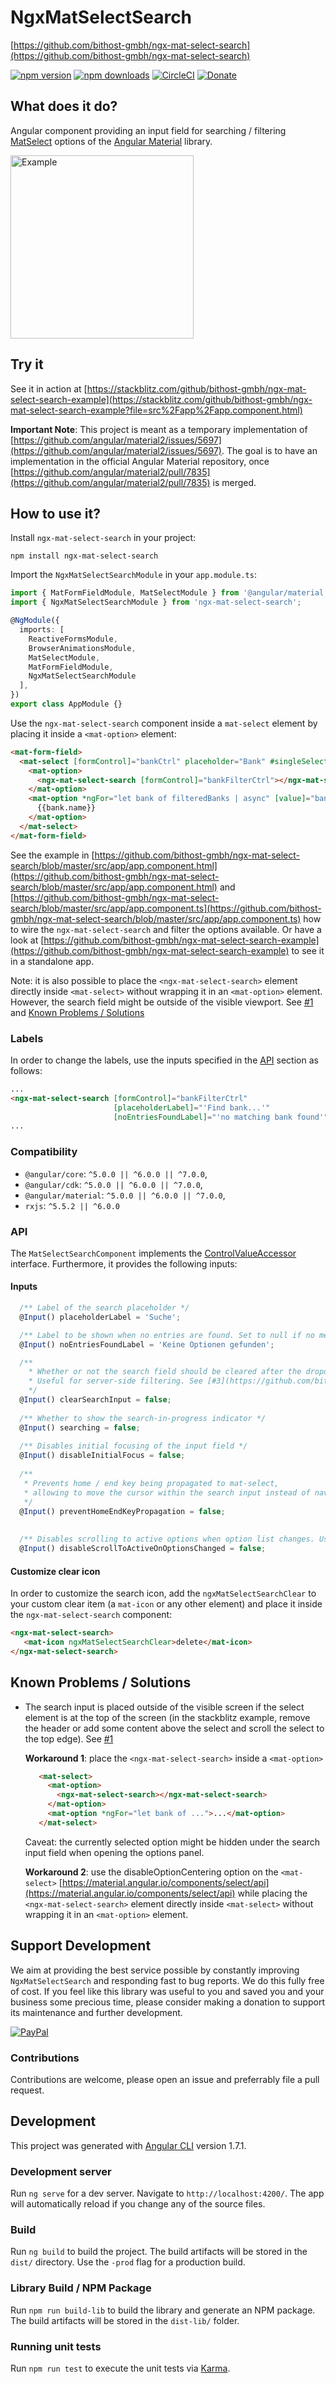# NgxMatSelectSearch
[https://github.com/bithost-gmbh/ngx-mat-select-search](https://github.com/bithost-gmbh/ngx-mat-select-search)

[![npm version](https://img.shields.io/npm/v/ngx-mat-select-search.svg?style=flat-square)](https://www.npmjs.com/package/ngx-mat-select-search)
[![npm downloads](https://img.shields.io/npm/dm/ngx-mat-select-search.svg?style=flat-square)](https://www.npmjs.com/package/ngx-mat-select-search)
[![CircleCI](https://circleci.com/gh/bithost-gmbh/ngx-mat-select-search.svg?style=svg)](https://circleci.com/gh/bithost-gmbh/ngx-mat-select-search)
[![Donate](https://img.shields.io/badge/Donate-PayPal-yellow.svg?style=flat-square)](https://www.paypal.com/cgi-bin/webscr?cmd=_s-xclick&hosted_button_id=NAX558HVGAX8Q)

## What does it do?
Angular component providing an input field for searching / filtering [MatSelect](https://material.angular.io/components/select/overview) options of the [Angular Material](https://material.angular.io) library.

<img src="src/assets/example-new.png" alt="Example" width="293"/>

## Try it
See it in action at [https://stackblitz.com/github/bithost-gmbh/ngx-mat-select-search-example](https://stackblitz.com/github/bithost-gmbh/ngx-mat-select-search-example?file=src%2Fapp%2Fapp.component.html)

**Important Note**: This project is meant as a temporary implementation of [https://github.com/angular/material2/issues/5697](https://github.com/angular/material2/issues/5697).
The goal is to have an implementation in the official Angular Material repository, 
once [https://github.com/angular/material2/pull/7835](https://github.com/angular/material2/pull/7835)
is merged.

## How to use it?
Install `ngx-mat-select-search` in your project:
```
npm install ngx-mat-select-search
```

Import the `NgxMatSelectSearchModule` in your `app.module.ts`:
```typescript
import { MatFormFieldModule, MatSelectModule } from '@angular/material';
import { NgxMatSelectSearchModule } from 'ngx-mat-select-search';

@NgModule({
  imports: [
    ReactiveFormsModule,
    BrowserAnimationsModule,
    MatSelectModule,
    MatFormFieldModule,
    NgxMatSelectSearchModule
  ],
})
export class AppModule {}
```

Use the `ngx-mat-select-search` component inside a `mat-select` element by placing it inside a `<mat-option>` element:
```html
<mat-form-field>
  <mat-select [formControl]="bankCtrl" placeholder="Bank" #singleSelect>
    <mat-option>
      <ngx-mat-select-search [formControl]="bankFilterCtrl"></ngx-mat-select-search>
    </mat-option>
    <mat-option *ngFor="let bank of filteredBanks | async" [value]="bank">
      {{bank.name}}
    </mat-option>
  </mat-select>
</mat-form-field>
```
See the example in [https://github.com/bithost-gmbh/ngx-mat-select-search/blob/master/src/app/app.component.html](https://github.com/bithost-gmbh/ngx-mat-select-search/blob/master/src/app/app.component.html)
and [https://github.com/bithost-gmbh/ngx-mat-select-search/blob/master/src/app/app.component.ts](https://github.com/bithost-gmbh/ngx-mat-select-search/blob/master/src/app/app.component.ts)
how to wire the `ngx-mat-select-search` and filter the options available.
Or have a look at [https://github.com/bithost-gmbh/ngx-mat-select-search-example](https://github.com/bithost-gmbh/ngx-mat-select-search-example) to see it in a standalone app.

Note: it is also possible to place the `<ngx-mat-select-search>` element directly inside `<mat-select>` 
without wrapping it in an `<mat-option>` element. However, the search field might be outside of the visible viewport. 
See [#1](https://github.com/bithost-gmbh/ngx-mat-select-search/issues/1) and [Known Problems / Solutions](#known-problems--solutions)

### Labels
In order to change the labels, use the inputs specified in the [API](#api) section as follows:
```html
...
<ngx-mat-select-search [formControl]="bankFilterCtrl" 
                       [placeholderLabel]="'Find bank...'" 
                       [noEntriesFoundLabel]="'no matching bank found'"></ngx-mat-select-search>
...
```

### Compatibility

* `@angular/core`: `^5.0.0 || ^6.0.0 || ^7.0.0`,
* `@angular/cdk`: `^5.0.0 || ^6.0.0 || ^7.0.0`,
* `@angular/material`: `^5.0.0 || ^6.0.0 || ^7.0.0`,
* `rxjs`: `^5.5.2 || ^6.0.0`

### API
The `MatSelectSearchComponent` implements the [ControlValueAccessor](https://angular.io/api/forms/ControlValueAccessor) interface.
Furthermore, it provides the following inputs:

#### Inputs
```typescript
  /** Label of the search placeholder */
  @Input() placeholderLabel = 'Suche';

  /** Label to be shown when no entries are found. Set to null if no message should be shown. */
  @Input() noEntriesFoundLabel = 'Keine Optionen gefunden';

  /** 
    * Whether or not the search field should be cleared after the dropdown menu is closed. 
    * Useful for server-side filtering. See [#3](https://github.com/bithost-gmbh/ngx-mat-select-search/issues/3) 
    */
  @Input() clearSearchInput = false;
  
  /** Whether to show the search-in-progress indicator */
  @Input() searching = false;
  
  /** Disables initial focusing of the input field */
  @Input() disableInitialFocus = false;
    
  /**
   * Prevents home / end key being propagated to mat-select,
   * allowing to move the cursor within the search input instead of navigating the options
   */
  @Input() preventHomeEndKeyPropagation = false;
  
  
  /** Disables scrolling to active options when option list changes. Useful for server-side search */
  @Input() disableScrollToActiveOnOptionsChanged = false;
```

#### Customize clear icon
In order to customize the search icon, add the `ngxMatSelectSearchClear` to your custom clear item (a `mat-icon` or any other element) and place it inside the `ngx-mat-select-search` component:
```html
<ngx-mat-select-search>
   <mat-icon ngxMatSelectSearchClear>delete</mat-icon>
</ngx-mat-select-search>
```

## Known Problems / Solutions
* The search input is placed outside of the visible screen if the select element is at the top of the screen 
    (in the stackblitz example, remove the header 
     or add some content above the select and scroll the select to the top edge). 
     See [#1](https://github.com/bithost-gmbh/ngx-mat-select-search/issues/1)
  
  **Workaround 1**:  place the `<ngx-mat-select-search>` inside a `<mat-option>`
   ```html
      <mat-select>
        <mat-option>
          <ngx-mat-select-search></ngx-mat-select-search>
        </mat-option>
        <mat-option *ngFor="let bank of ...">...</mat-option>
      </mat-select>
   ```
   Caveat: the currently selected option might be hidden under the search input field when opening the options panel.
   
  **Workaround 2**: use the disableOptionCentering option on the `<mat-select>` 
   [https://material.angular.io/components/select/api](https://material.angular.io/components/select/api)
   while placing the `<ngx-mat-select-search>` element directly inside `<mat-select>` 
   without wrapping it in an `<mat-option>` element.
  

## Support Development

We aim at providing the best service possible by constantly improving `NgxMatSelectSearch` and responding fast to bug reports. We do this fully free of cost.
If you feel like this library was useful to you and saved you and your business some precious time, please consider making a donation to support its maintenance and further development.

[![PayPal](https://www.paypalobjects.com/en_US/CH/i/btn/btn_donateCC_LG.gif)](https://www.paypal.com/cgi-bin/webscr?cmd=_s-xclick&hosted_button_id=NAX558HVGAX8Q)

### Contributions
Contributions are welcome, please open an issue and preferrably file a pull request.

## Development

This project was generated with [Angular CLI](https://github.com/angular/angular-cli) version 1.7.1.

### Development server

Run `ng serve` for a dev server. Navigate to `http://localhost:4200/`. The app will automatically reload if you change any of the source files.

### Build

Run `ng build` to build the project. The build artifacts will be stored in the `dist/` directory. Use the `-prod` flag for a production build.

### Library Build / NPM Package
Run `npm run build-lib` to build the library and generate an NPM package. 
The build artifacts will be stored in the `dist-lib/` folder.

### Running unit tests

Run `npm run test` to execute the unit tests via [Karma](https://karma-runner.github.io).

